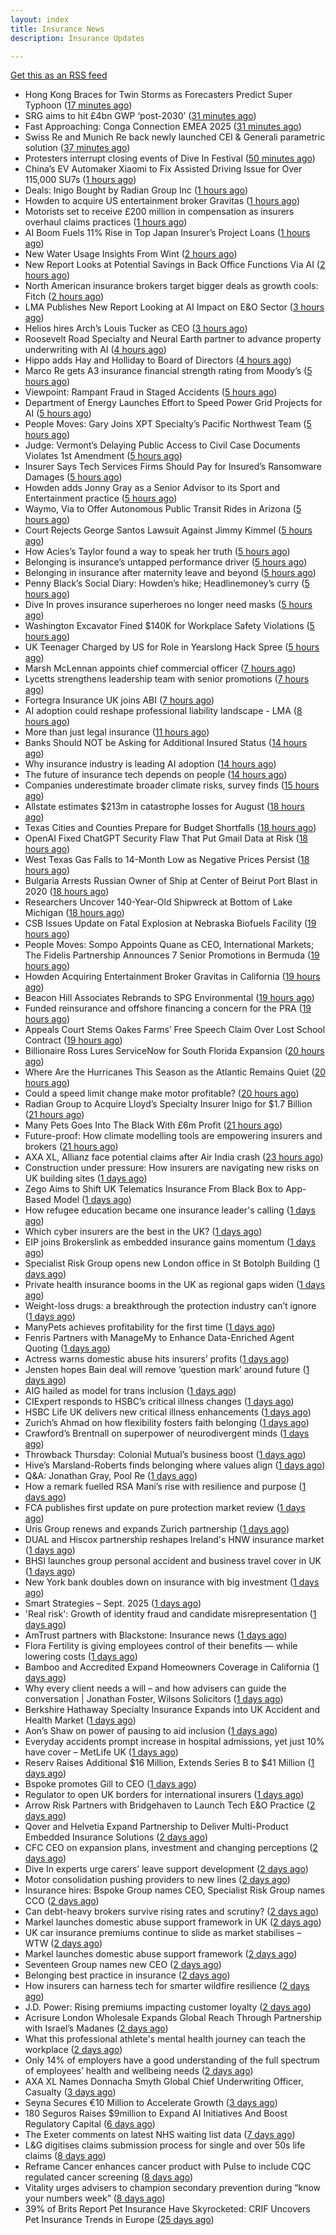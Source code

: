 ```yaml
---
layout: index
title: Insurance News
description: Insurance Updates

---
```


[Get this as an RSS feed](/insurance.rss)

<!-- news_marker starts -->
- Hong Kong Braces for Twin Storms as Forecasters Predict Super Typhoon ([17 minutes ago](https://www.insurancejournal.com/news/international/2025/09/19/839785.htm))
- SRG aims to hit £4bn GWP ‘post-2030’ ([31 minutes ago](https://www.postonline.co.uk/broker/7959060/srg-aims-to-hit-%C2%A34bn-gwp-%E2%80%98post-2030%E2%80%99))
- Fast Approaching: Conga Connection EMEA 2025 ([31 minutes ago](https://insurance-edge.net/2025/09/19/fast-approaching-conga-connection-emea-2025/))
- Swiss Re and Munich Re back newly launched CEI & Generali parametric solution ([37 minutes ago](https://www.reinsurancene.ws/swiss-re-and-munich-re-back-newly-launched-cei-generali-parametric-solution/))
- Protesters interrupt closing events of Dive In Festival ([50 minutes ago](https://www.postonline.co.uk/lloyd%E2%80%99slondon/7959065/protesters-interrupt-closing-events-of-dive-in-festival))
- China’s EV Automaker Xiaomi to Fix Assisted Driving Issue for Over 115,000 SU7s ([1 hours ago](https://www.insurancejournal.com/news/international/2025/09/19/839781.htm))
- Deals: Inigo Bought by Radian Group Inc ([1 hours ago](https://insurance-edge.net/2025/09/19/deals-inigo-bought-by-radian-group-inc/))
- Howden to acquire US entertainment broker Gravitas ([1 hours ago](https://www.reinsurancene.ws/howden-to-acquire-us-entertainment-broker-gravitas/))
- Motorists set to receive £200 million in compensation as insurers overhaul claims practices ([1 hours ago](https://www.insurancebusinessmag.com/uk/news/auto-motor/motorists-set-to-receive-200-million-in-compensation-as-insurers-overhaul-claims-practices-550282.aspx))
- AI Boom Fuels 11% Rise in Top Japan Insurer’s Project Loans ([1 hours ago](https://www.insurancejournal.com/news/international/2025/09/19/839775.htm))
- New Water Usage Insights From Wint ([2 hours ago](https://insurance-edge.net/2025/09/19/new-water-usage-insights-from-wint/))
- New Report Looks at Potential Savings in Back Office Functions Via AI ([2 hours ago](https://insurance-edge.net/2025/09/19/new-report-looks-at-potential-savings-in-back-office-functions-via-ai/))
- North American insurance brokers target bigger deals as growth cools: Fitch ([2 hours ago](https://www.reinsurancene.ws/north-american-insurance-brokers-target-bigger-deals-as-growth-cools-fitch/))
- LMA Publishes New Report Looking at AI Impact on E&O Sector ([3 hours ago](https://insurance-edge.net/2025/09/19/lma-publishes-new-report-looking-at-ai-impact-on-eo-sector/))
- Helios hires Arch’s Louis Tucker as CEO ([3 hours ago](https://www.reinsurancene.ws/helios-hires-archs-louis-tucker-as-ceo/))
- Roosevelt Road Specialty and Neural Earth partner to advance property underwriting with AI ([4 hours ago](https://www.reinsurancene.ws/roosevelt-road-specialty-and-neural-earth-partner-to-advance-property-underwriting-with-ai/))
- Hippo adds Hay and Holliday to Board of Directors ([4 hours ago](https://www.reinsurancene.ws/hippo-adds-hay-and-holliday-to-board-of-directors/))
- Marco Re gets A3 insurance financial strength rating from Moody’s ([5 hours ago](https://www.reinsurancene.ws/marco-re-gets-a3-insurance-financial-strength-rating-from-moodys/))
- Viewpoint: Rampant Fraud in Staged Accidents ([5 hours ago](https://www.insurancejournal.com/news/national/2025/09/19/839747.htm))
- Department of Energy Launches Effort to Speed Power Grid Projects for AI ([5 hours ago](https://www.insurancejournal.com/news/national/2025/09/19/839736.htm))
- People Moves: Gary Joins XPT Specialty’s Pacific Northwest Team ([5 hours ago](https://www.insurancejournal.com/news/west/2025/09/19/839532.htm))
- Judge: Vermont’s Delaying Public Access to Civil Case Documents Violates 1st Amendment ([5 hours ago](https://www.insurancejournal.com/news/east/2025/09/19/839421.htm))
- Insurer Says Tech Services Firms Should Pay for Insured’s Ransomware Damages ([5 hours ago](https://www.insurancejournal.com/news/east/2025/09/19/839716.htm))
- Howden adds Jonny Gray as a Senior Advisor to its Sport and Entertainment practice ([5 hours ago](https://www.reinsurancene.ws/howden-adds-jonny-gray-as-a-senior-advisor-to-its-sport-and-entertainment-practice/))
- Waymo, Via to Offer Autonomous Public Transit Rides in Arizona ([5 hours ago](https://www.insurancejournal.com/news/west/2025/09/19/839762.htm))
- Court Rejects George Santos Lawsuit Against Jimmy Kimmel ([5 hours ago](https://www.insurancejournal.com/news/east/2025/09/19/839418.htm))
- How Acies’s Taylor found a way to speak her truth ([5 hours ago](https://www.postonline.co.uk/commercial/7958176/how-acies%E2%80%99s-taylor-found-a-way-to-speak-her-truth))
- Belonging is insurance’s untapped performance driver ([5 hours ago](https://www.postonline.co.uk/broker/7958271/belonging-is-insurance%E2%80%99s-untapped-performance-driver))
- Belonging in insurance after maternity leave and beyond ([5 hours ago](https://www.postonline.co.uk/claims/7958185/belonging-in-insurance-after-maternity-leave-and-beyond))
- Penny Black’s Social Diary: Howden’s hike; Headlinemoney’s curry ([5 hours ago](https://www.postonline.co.uk/people/7958898/penny-black%E2%80%99s-social-diary-howden%E2%80%99s-hike-headlinemoney%E2%80%99s-curry))
- Dive In proves insurance superheroes no longer need masks ([5 hours ago](https://www.postonline.co.uk/people/7958972/dive-in-proves-insurance-superheroes-no-longer-need-masks))
- Washington Excavator Fined $140K for Workplace Safety Violations ([5 hours ago](https://www.insurancejournal.com/news/west/2025/09/19/839756.htm))
- UK Teenager Charged by US for Role in Yearslong Hack Spree ([5 hours ago](https://www.insurancejournal.com/news/national/2025/09/19/839733.htm))
- Marsh McLennan appoints chief commercial officer ([7 hours ago](https://www.insurancebusinessmag.com/uk/news/breaking-news/marsh-mclennan-appoints-chief-commercial-officer-550241.aspx))
- Lycetts strengthens leadership team with senior promotions ([7 hours ago](https://www.insurancebusinessmag.com/uk/news/breaking-news/lycetts-strengthens-leadership-team-with-senior-promotions-550240.aspx))
- Fortegra Insurance UK joins ABI ([7 hours ago](https://www.insurancebusinessmag.com/uk/news/breaking-news/fortegra-insurance-uk-joins-abi-550238.aspx))
- AI adoption could reshape professional liability landscape - LMA ([8 hours ago](https://www.insurancebusinessmag.com/uk/news/professional-liability/ai-adoption-could-reshape-professional-liability-landscape--lma-550237.aspx))
- More than just legal insurance ([11 hours ago](https://www.insurancebusinessmag.com/uk/news/legal-insights/more-than-just-legal-insurance-550046.aspx))
- Banks Should NOT be Asking for Additional Insured Status ([14 hours ago](https://www.insurancejournal.com/blogs/academy-journal/2025/09/18/839740.htm))
- Why insurance industry is leading AI adoption ([14 hours ago](https://www.dig-in.com/opinion/why-insurance-industry-is-leading-ai-adoption))
- The future of insurance tech depends on people ([14 hours ago](https://www.dig-in.com/opinion/the-future-of-insurance-tech-depends-on-people))
- Companies underestimate broader climate risks, survey finds ([15 hours ago](https://www.dig-in.com/articles/companies-underestimate-broader-climate-risks-survey-finds))
- Allstate estimates $213m in catastrophe losses for August ([18 hours ago](https://www.reinsurancene.ws/allstate-estimates-213m-in-catastrophe-losses-for-august/))
- Texas Cities and Counties Prepare for Budget Shortfalls ([18 hours ago](https://www.insurancejournal.com/news/southcentral/2025/09/18/839689.htm))
- OpenAI Fixed ChatGPT Security Flaw That Put Gmail Data at Risk ([18 hours ago](https://www.insurancejournal.com/news/national/2025/09/18/839696.htm))
- West Texas Gas Falls to 14-Month Low as Negative Prices Persist ([18 hours ago](https://www.insurancejournal.com/news/southcentral/2025/09/18/839699.htm))
- Bulgaria Arrests Russian Owner of Ship at Center of Beirut Port Blast in 2020 ([18 hours ago](https://www.insurancejournal.com/news/international/2025/09/18/839681.htm))
- Researchers Uncover 140-Year-Old Shipwreck at Bottom of Lake Michigan ([18 hours ago](https://www.insurancejournal.com/news/midwest/2025/09/18/839684.htm))
- CSB Issues Update on Fatal Explosion at Nebraska Biofuels Facility ([19 hours ago](https://www.insurancejournal.com/news/midwest/2025/09/18/839676.htm))
- People Moves: Sompo Appoints Quane as CEO, International Markets; The Fidelis Partnership Announces 7 Senior Promotions in Bermuda ([19 hours ago](https://www.insurancejournal.com/news/international/2025/09/18/839662.htm))
- Howden Acquiring Entertainment Broker Gravitas in California ([19 hours ago](https://www.insurancejournal.com/news/west/2025/09/18/839671.htm))
- Beacon Hill Associates Rebrands to SPG Environmental ([19 hours ago](https://www.insurancejournal.com/news/national/2025/09/18/839669.htm))
- Funded reinsurance and offshore financing a concern for the PRA ([19 hours ago](https://www.reinsurancene.ws/funded-reinsurance-and-offshore-financing-a-concern-for-the-pra/))
- Appeals Court Stems Oakes Farms’ Free Speech Claim Over Lost School Contract ([19 hours ago](https://www.insurancejournal.com/news/southeast/2025/09/18/839658.htm))
- Billionaire Ross Lures ServiceNow for South Florida Expansion ([20 hours ago](https://www.insurancejournal.com/news/southeast/2025/09/18/839608.htm))
- Where Are the Hurricanes This Season as the Atlantic Remains Quiet ([20 hours ago](https://www.insurancejournal.com/news/national/2025/09/18/839605.htm))
- Could a speed limit change make motor profitable? ([20 hours ago](https://www.insurancebusinessmag.com/uk/news/breaking-news/could-a-speed-limit-change-make-motor-profitable-550189.aspx))
- Radian Group to Acquire Lloyd’s Specialty Insurer Inigo for $1.7 Billion ([21 hours ago](https://www.insurtechinsights.com/radian-group-to-acquire-lloyds-specialty-insurer-inigo-for-1-7-billion/))
- Many Pets Goes Into The Black With £6m Profit ([21 hours ago](https://insurance-edge.net/2025/09/18/many-pets-goes-into-the-black-with-6m-profit/))
- Future-proof: How climate modelling tools are empowering insurers and brokers ([21 hours ago](https://www.insurancebusinessmag.com/uk/news/breaking-news/futureproof-how-climate-modelling-tools-are-empowering-insurers-and-brokers-550166.aspx))
- AXA XL, Allianz face potential claims after Air India crash ([23 hours ago](https://www.insurancebusinessmag.com/uk/news/breaking-news/axa-xl-allianz-face-potential-claims-after-air-india-crash-550157.aspx))
- Construction under pressure: How insurers are navigating new risks on UK building sites ([1 days ago](https://www.insurancebusinessmag.com/uk/news/construction-engineering/construction-under-pressure-how-insurers-are-navigating-new-risks-on-uk-building-sites-550153.aspx))
- Zego Aims to Shift UK Telematics Insurance From Black Box to App-Based Model ([1 days ago](https://thefintechtimes.com/zego-aims-to-shift-uk-telematics-insurance-from-black-box-to-app-based-model/))
- How refugee education became one insurance leader's calling ([1 days ago](https://www.insurancebusinessmag.com/uk/news/breaking-news/how-refugee-education-became-one-insurance-leaders-calling-550016.aspx))
- Which cyber insurers are the best in the UK? ([1 days ago](https://www.insurancebusinessmag.com/uk/news/cyber/which-cyber-insurers-are-the-best-in-the-uk-550152.aspx))
- EIP joins Brokerslink as embedded insurance gains momentum ([1 days ago](https://www.insurancebusinessmag.com/uk/news/breaking-news/eip-joins-brokerslink-as-embedded-insurance-gains-momentum-550125.aspx))
- Specialist Risk Group opens new London office in St Botolph Building ([1 days ago](https://www.insurancebusinessmag.com/uk/news/breaking-news/specialist-risk-group-opens-new-london-office-in-st-botolph-building-550126.aspx))
- Private health insurance booms in the UK as regional gaps widen ([1 days ago](https://www.insurancebusinessmag.com/uk/news/life-insurance/private-health-insurance-booms-in-the-uk-as-regional-gaps-widen-550114.aspx))
- Weight-loss drugs: a breakthrough the protection industry can’t ignore ([1 days ago](https://ifamagazine.com/weight-loss-drugs-a-breakthrough-the-protection-industry-cant-ignore/))
- ManyPets achieves profitability for the first time ([1 days ago](https://www.postonline.co.uk/personal/7959057/manypets-achieves-profitability-for-the-first-time))
- Fenris Partners with ManageMy to Enhance Data-Enriched Agent Quoting ([1 days ago](https://www.insurtechinsights.com/fenris-partners-with-managemy-to-enhance-data-enriched-agent-quoting/))
- Actress warns domestic abuse hits insurers’ profits ([1 days ago](https://www.postonline.co.uk/news/7959054/actress-warns-domestic-abuse-hits-insurers%E2%80%99-profits))
- Jensten hopes Bain deal will remove ‘question mark’ around future ([1 days ago](https://www.postonline.co.uk/broker/7959052/jensten-hopes-bain-deal-will-remove-%E2%80%98question-mark%E2%80%99-around-future))
- AIG hailed as model for trans inclusion ([1 days ago](https://www.postonline.co.uk/people/7959056/aig-hailed-as-model-for-trans-inclusion))
- CIExpert responds to HSBC’s critical illness changes ([1 days ago](https://ifamagazine.com/ciexpert-responds-to-hsbcs-critical-illness-changes/))
- HSBC Life UK delivers new critical illness enhancements ([1 days ago](https://ifamagazine.com/hsbc-life-uk-delivers-new-critical-illness-enhancements/))
- Zurich’s Ahmad on how flexibility fosters faith belonging ([1 days ago](https://www.postonline.co.uk/people/7958121/zurich%E2%80%99s-ahmad-on-how-flexibility-fosters-faith-belonging))
- Crawford’s Brentnall on superpower of neurodivergent minds ([1 days ago](https://www.postonline.co.uk/claims/7958194/crawford%E2%80%99s-brentnall-on-superpower-of-neurodivergent-minds))
- Throwback Thursday: Colonial Mutual’s business boost ([1 days ago](https://www.postonline.co.uk/commercial/7956766/throwback-thursday-colonial-mutual%E2%80%99s-business-boost))
- Hive’s Marsland-Roberts finds belonging where values align ([1 days ago](https://www.postonline.co.uk/people/7958147/hive%E2%80%99s-marsland-roberts-finds-belonging-where-values-align))
- Q&A: Jonathan Gray, Pool Re ([1 days ago](https://www.postonline.co.uk/commercial/7958314/qa-jonathan-gray-pool-re))
- How a remark fuelled RSA Mani’s rise with resilience and purpose ([1 days ago](https://www.postonline.co.uk/commercial/7958173/how-a-racist-remark-fuelled-rsa-mani%E2%80%99s-rise-with-resilience-and-purpose))
- FCA publishes first update on pure protection market review ([1 days ago](https://www.insurancebusinessmag.com/uk/news/breaking-news/fca-publishes-first-update-on-pure-protection-market-review-550093.aspx))
- Uris Group renews and expands Zurich partnership ([1 days ago](https://www.insurancebusinessmag.com/uk/news/breaking-news/uris-group-renews-and-expands-zurich-partnership-550091.aspx))
- DUAL and Hiscox partnership reshapes Ireland's HNW insurance market ([1 days ago](https://www.insurancebusinessmag.com/uk/news/breaking-news/dual-and-hiscox-partnership-reshapes-irelands-hnw-insurance-market-550089.aspx))
- BHSI launches group personal accident and business travel cover in UK ([1 days ago](https://www.insurancebusinessmag.com/uk/news/travel/bhsi-launches-group-personal-accident-and-business-travel-cover-in-uk-550088.aspx))
- New York bank doubles down on insurance with big investment ([1 days ago](https://www.dig-in.com/news/new-york-bank-doubles-down-on-insurance-with-big-investment))
- Smart Strategies – Sept. 2025 ([1 days ago](https://www.dig-in.com/news/smart-insurance-strategies-sept-2025))
- 'Real risk': Growth of identity fraud and candidate misrepresentation ([1 days ago](https://www.insurancebusinessmag.com/uk/business-strategy/real-risk-growth-of-identity-fraud-and-candidate-misrepresentation-550067.aspx))
- AmTrust partners with Blackstone: Insurance news ([1 days ago](https://www.dig-in.com/news/amtrust-partners-with-blackstone-insurance-news))
- Flora Fertility is giving  employees  control of their benefits — while  lowering costs ([1 days ago](https://www.dig-in.com/news/flora-fertility-introduces-individual-fertility-benefits))
- Bamboo and Accredited Expand Homeowners Coverage in California ([1 days ago](https://www.insurtechinsights.com/bamboo-and-accredited-expand-homeowners-coverage-in-california/))
- Why every client needs a will – and how advisers can guide the conversation | Jonathan Foster, Wilsons Solicitors ([1 days ago](https://ifamagazine.com/why-every-client-needs-a-will-and-how-advisers-can-guide-the-conversation-jonathan-foster-wilsons-solicitors/))
- Berkshire Hathaway Specialty Insurance Expands into UK Accident and Health Market ([1 days ago](https://www.insurtechinsights.com/berkshire-hathaway-specialty-insurance-expands-into-uk-accident-and-health-market/))
- Aon’s Shaw on power of pausing to aid inclusion ([1 days ago](https://www.postonline.co.uk/lloyd%E2%80%99slondon/7959050/aon%E2%80%99s-shaw-tells-men-to-%E2%80%98shut-their-mouths%E2%80%99-to-aid-inclusion))
- Everyday accidents prompt increase in hospital admissions, yet just 10% have cover – MetLife UK ([1 days ago](https://ifamagazine.com/everyday-accidents-prompt-increase-in-hospital-admissions-yet-just-10-have-cover/))
- Reserv Raises Additional $16 Million, Extends Series B to $41 Million ([1 days ago](https://www.insurtechinsights.com/reserv-raises-additional-16-million-extends-series-b-to-41-million/))
- Bspoke promotes Gill to CEO ([1 days ago](https://www.postonline.co.uk/news/7959051/bspoke-promotes-gill-to-ceo))
- Regulator to open UK borders for international insurers ([1 days ago](https://www.postonline.co.uk/news/7959049/regulator-to-open-uk-borders-for-international-insurers))
- Arrow Risk Partners with Bridgehaven to Launch Tech E&O Practice ([2 days ago](https://www.insurtechinsights.com/arrow-risk-partners-with-bridgehaven-to-launch-tech-eo-practice/))
- Qover and Helvetia Expand Partnership to Deliver Multi-Product Embedded Insurance Solutions ([2 days ago](https://www.insurtechinsights.com/qover-and-helvetia-expand-partnership-to-deliver-multi-product-embedded-insurance-solutions/))
- CFC CEO on expansion plans, investment and changing perceptions ([2 days ago](https://www.insurancebusinessmag.com/uk/news/breaking-news/cfc-ceo-on-expansion-plans-investment-and-changing-perceptions-549976.aspx))
- Dive In experts urge carers’ leave support development ([2 days ago](https://www.postonline.co.uk/people/7959048/dive-in-experts-urge-carers%E2%80%99-leave-support-development))
- Motor consolidation pushing providers to new lines ([2 days ago](https://www.postonline.co.uk/news/7959046/motor-consolidation-pushing-providers-to-new-lines))
- Insurance hires: Bspoke Group names CEO, Specialist Risk Group names CCO ([2 days ago](https://www.insurancebusinessmag.com/uk/news/breaking-news/insurance-hires-bspoke-group-names-ceo-specialist-risk-group-names-cco-549964.aspx))
- Can debt-heavy brokers survive rising rates and scrutiny? ([2 days ago](https://www.postonline.co.uk/broker/7958981/can-debt-heavy-brokers-survive-rising-rates-and-scrutiny))
- Markel launches domestic abuse support framework in UK ([2 days ago](https://www.insurancebusinessmag.com/uk/news/breaking-news/markel-launches-domestic-abuse-support-framework-in-uk-549961.aspx))
- UK car insurance premiums continue to slide as market stabilises – WTW ([2 days ago](https://www.insurancebusinessmag.com/uk/news/auto-motor/uk-car-insurance-premiums-continue-to-slide-as-market-stabilises--wtw-549959.aspx))
- Markel launches domestic abuse support framework ([2 days ago](https://www.postonline.co.uk/people/7959039/markel-launches-domestic-abuse-support-framework))
- Seventeen Group names new CEO ([2 days ago](https://www.insurancebusinessmag.com/uk/news/breaking-news/seventeen-group-names-new-ceo-549926.aspx))
- Belonging best practice in insurance ([2 days ago](https://www.postonline.co.uk/lloyd%E2%80%99slondon/7959009/belonging-best-practice-in-insurance))
- How insurers can harness tech for smarter wildfire resilience ([2 days ago](https://www.dig-in.com/opinion/how-insurers-can-harness-tech-for-smarter-wildfire-resilience))
- J.D. Power: Rising premiums impacting customer loyalty ([2 days ago](https://www.dig-in.com/news/j-d-power-rising-premiums-impacting-customer-loyalty))
- Acrisure London Wholesale Expands Global Reach Through Partnership with Israel’s Madanes ([2 days ago](https://www.insurtechinsights.com/acrisure-london-wholesale-expands-global-reach-through-partnership-with-israels-madanes/))
- What this professional athlete's mental health journey can teach the workplace ([2 days ago](https://www.dig-in.com/news/what-this-professional-athletes-mental-health-journey-can-teach-the-workplace))
- Only 14% of employers have a good understanding of the full spectrum of employees’ health and wellbeing needs ([2 days ago](https://ifamagazine.com/only-14-of-employers-have-a-good-understanding-of-the-full-spectrum-of-employees-health-and-wellbeing-needs/))
- AXA XL Names Donnacha Smyth Global Chief Underwriting Officer, Casualty ([3 days ago](https://www.insurtechinsights.com/axa-xl-names-donnacha-smyth-global-chief-underwriting-officer-casualty/))
- Seyna Secures €10 Million to Accelerate Growth ([3 days ago](https://www.insurtechinsights.com/seyna-secures-e10-million-to-accelerate-growth/))
- 180 Seguros Raises $9million to Expand AI Initiatives And Boost Regulatory Capital ([6 days ago](https://thefintechtimes.com/180-seguros-raises-9m-to-expand-ai-initiatives-and-boost-regulatory-capital/))
- The Exeter comments on latest NHS waiting list data ([7 days ago](https://ifamagazine.com/the-exeter-comments-on-latest-nhs-waiting-list-data/))
- L&G digitises claims submission process for single and over 50s life claims ([8 days ago](https://ifamagazine.com/lg-digitises-claims-submission-process-for-single-and-over-50s-life-claims/))
- Reframe Cancer enhances cancer product with Pulse to include CQC regulated cancer screening ([8 days ago](https://ifamagazine.com/reframe-cancer-enhances-cancer-product-with-pulse-to-include-cqc-regulated-cancer-screening/))
- Vitality urges advisers to champion secondary prevention during “know your numbers week” ([8 days ago](https://ifamagazine.com/vitality-urges-advisers-to-champion-secondary-prevention-during-know-your-numbers-week/))
- 39% of Brits Report Pet Insurance Have Skyrocketed: CRIF Uncovers Pet Insurance Trends in Europe ([25 days ago](https://thefintechtimes.com/39-of-brits-report-pet-insurance-have-skyrocketed-crif-uncovers-pet-insurance-trends-in-europe/))

<!-- news_marker ends -->